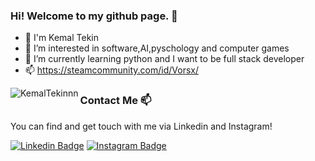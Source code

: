 ### Hi! Welcome to my github page. 👋
- 👋 I'm Kemal Tekin
- 👀 I’m interested in software,AI,pyschology and computer games 
- 🌱 I’m currently learning python and I want to be full stack developer
- 📫 https://steamcommunity.com/id/Vorsx/ 



<img align="left" src="https://github-readme-stats.vercel.app/api/top-langs/?username=KemalTekinnn&layout=compact&hide=html" alt="KemalTekinnn" /></p>
### Contact Me 📫
You can find and get touch with me via Linkedin and Instagram!


[![Linkedin Badge](https://img.shields.io/badge/KemalTekin-follow%20on%20linkedin-blue?style=for-the-badge&logo=linkedin)](https://www.linkedin.com/in/KemalTekinn/)
[![Instagram Badge](https://img.shields.io/badge/KemalTekin-follow%20on%20instagram-blue?style=for-the-badge&logo=instagram)](https://instagram.com/kemalttekin/)
